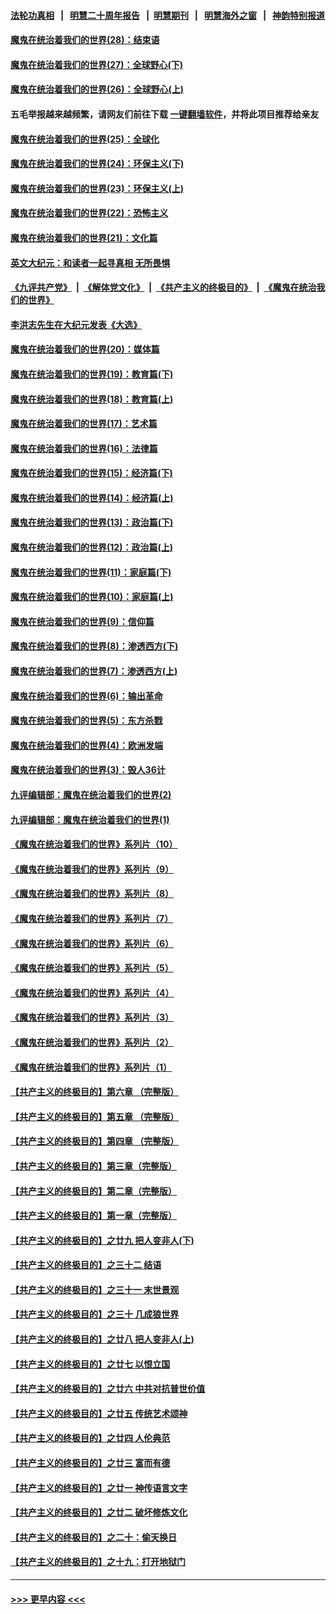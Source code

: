 #### [法轮功真相](https://github.com/gfw-breaker/truth/blob/master/README.md?t=0) &nbsp;&nbsp;|&nbsp;&nbsp; [明慧二十周年报告](https://github.com/gfw-breaker/mh-reports/blob/master/README.md?t=0) &nbsp;&nbsp;|&nbsp;&nbsp;[明慧期刊](https://github.com/gfw-breaker/mh-qikan) &nbsp;&nbsp;|&nbsp;&nbsp; [明慧海外之窗](https://github.com/gfw-breaker/mh-news/blob/master/README.md?t=0) &nbsp;&nbsp;|&nbsp;&nbsp; [神韵特别报道](https://github.com/gfw-breaker/mh-news/blob/master/shenyun.md?t=0)
#### [魔鬼在统治着我们的世界(28)：结束语](../pages/nsc422/n10936246.md?t=06092301) 
#### [魔鬼在统治着我们的世界(27)：全球野心(下)](../pages/nsc422/n10928319.md?t=06092301) 
#### [魔鬼在统治着我们的世界(26)：全球野心(上)](../pages/nsc422/n10900318.md?t=06092301) 
#### 五毛举报越来越频繁，请网友们前往下载 [一键翻墙软件](https://github.com/gfw-breaker/ssr-accounts)，并将此项目推荐给亲友
#### [魔鬼在统治着我们的世界(25)：全球化](../pages/nsc422/n10788205.md?t=06092301) 
#### [魔鬼在统治着我们的世界(24)：环保主义(下)](../pages/nsc422/n10695307.md?t=06092301) 
#### [魔鬼在统治着我们的世界(23)：环保主义(上)](../pages/nsc422/n10688613.md?t=06092301) 
#### [魔鬼在统治着我们的世界(22)：恐怖主义](../pages/nsc422/n10614727.md?t=06092301) 
#### [魔鬼在统治着我们的世界(21)：文化篇](../pages/nsc422/n10597706.md?t=06092301) 
#### [英文大纪元：和读者一起寻真相 无所畏惧](../pages/nsc422/n12542027.md?t=06092301) 
#### [《九评共产党》](https://github.com/begood0513/9ping.md/blob/master/README.md) &nbsp;|&nbsp; [《解体党文化》](../../../../jtdwh.md/blob/master/README.md)  &nbsp;|&nbsp; [《共产主义的终极目的》](../../../../gczydzjmd.md/blob/master/README.md) &nbsp;|&nbsp; [《魔鬼在统治我们的世界》](../../../../mgztzwmdsj.md/blob/master/README.md) 
#### [李洪志先生在大纪元发表《大选》](../pages/nsc422/n12534746.md?t=06092301) 
#### [魔鬼在统治着我们的世界(20)：媒体篇](../pages/nsc422/n10586579.md?t=06092301) 
#### [魔鬼在统治着我们的世界(19)：教育篇(下)](../pages/nsc422/n10564808.md?t=06092301) 
#### [魔鬼在统治着我们的世界(18)：教育篇(上)](../pages/nsc422/n10526970.md?t=06092301) 
#### [魔鬼在统治着我们的世界(17)：艺术篇](../pages/nsc422/n10499093.md?t=06092301) 
#### [魔鬼在统治着我们的世界(16)：法律篇](../pages/nsc422/n10485969.md?t=06092301) 
#### [魔鬼在统治着我们的世界(15)：经济篇(下)](../pages/nsc422/n10469975.md?t=06092301) 
#### [魔鬼在统治着我们的世界(14)：经济篇(上)](../pages/nsc422/n10457370.md?t=06092301) 
#### [魔鬼在统治着我们的世界(13)：政治篇(下)](../pages/nsc422/n10448270.md?t=06092301) 
#### [魔鬼在统治着我们的世界(12)：政治篇(上)](../pages/nsc422/n10444576.md?t=06092301) 
#### [魔鬼在统治着我们的世界(11)：家庭篇(下)](../pages/nsc422/n10440961.md?t=06092301) 
#### [魔鬼在统治着我们的世界(10)：家庭篇(上)](../pages/nsc422/n10435448.md?t=06092301) 
#### [魔鬼在统治着我们的世界(9)：信仰篇](../pages/nsc422/n10432159.md?t=06092301) 
#### [魔鬼在统治着我们的世界(8)：渗透西方(下)](../pages/nsc422/n10429603.md?t=06092301) 
#### [魔鬼在统治着我们的世界(7)：渗透西方(上)](../pages/nsc422/n10426013.md?t=06092301) 
#### [魔鬼在统治着我们的世界(6)：输出革命](../pages/nsc422/n10421536.md?t=06092301) 
#### [魔鬼在统治着我们的世界(5)：东方杀戮](../pages/nsc422/n10417707.md?t=06092301) 
#### [魔鬼在统治着我们的世界(4)：欧洲发端](../pages/nsc422/n10414890.md?t=06092301) 
#### [魔鬼在统治着我们的世界(3)：毁人36计](../pages/nsc422/n10411583.md?t=06092301) 
#### [九评编辑部：魔鬼在统治着我们的世界(2)](../pages/nsc422/n10410036.md?t=06092301) 
#### [九评编辑部：魔鬼在统治着我们的世界(1)](../pages/nsc422/n10406825.md?t=06092301) 
#### [《魔鬼在统治着我们的世界》系列片（10）](../pages/nsc422/n12292670.md?t=06092301) 
#### [《魔鬼在统治着我们的世界》系列片（9）](../pages/nsc422/n12290859.md?t=06092301) 
#### [《魔鬼在统治着我们的世界》系列片（8）](../pages/nsc422/n12287445.md?t=06092301) 
#### [《魔鬼在统治着我们的世界》系列片（7）](../pages/nsc422/n12283425.md?t=06092301) 
#### [《魔鬼在统治着我们的世界》系列片（6）](../pages/nsc422/n12282314.md?t=06092301) 
#### [《魔鬼在统治着我们的世界》系列片（5）](../pages/nsc422/n12281419.md?t=06092301) 
#### [《魔鬼在统治着我们的世界》系列片（4）](../pages/nsc422/n12274024.md?t=06092301) 
#### [《魔鬼在统治着我们的世界》系列片（3）](../pages/nsc422/n12271322.md?t=06092301) 
#### [《魔鬼在统治着我们的世界》系列片（2）](../pages/nsc422/n12269049.md?t=06092301) 
#### [《魔鬼在统治着我们的世界》系列片（1）](../pages/nsc422/n12267575.md?t=06092301) 
#### [【共产主义的终极目的】第六章 （完整版）](../pages/nsc422/n11428913.md?t=06092301) 
#### [【共产主义的终极目的】第五章 （完整版）](../pages/nsc422/n11428912.md?t=06092301) 
#### [【共产主义的终极目的】第四章 （完整版）](../pages/nsc422/n11428907.md?t=06092301) 
#### [【共产主义的终极目的】第三章（完整版）](../pages/nsc422/n11428848.md?t=06092301) 
#### [【共产主义的终极目的】第二章（完整版）](../pages/nsc422/n11428831.md?t=06092301) 
#### [【共产主义的终极目的】第一章（完整版）](../pages/nsc422/n11417651.md?t=06092301) 
#### [【共产主义的终极目的】之廿九 把人变非人(下)](../pages/nsc422/n11344140.md?t=06092301) 
#### [【共产主义的终极目的】之三十二 结语](../pages/nsc422/n11360535.md?t=06092301) 
#### [【共产主义的终极目的】之三十一 末世景观](../pages/nsc422/n11351129.md?t=06092301) 
#### [【共产主义的终极目的】之三十 几成狼世界](../pages/nsc422/n11348280.md?t=06092301) 
#### [【共产主义的终极目的】之廿八 把人变非人(上)](../pages/nsc422/n11340492.md?t=06092301) 
#### [【共产主义的终极目的】之廿七 以恨立国](../pages/nsc422/n11336944.md?t=06092301) 
#### [【共产主义的终极目的】之廿六 中共对抗普世价值](../pages/nsc422/n11324785.md?t=06092301) 
#### [【共产主义的终极目的】之廿五 传统艺术颂神](../pages/nsc422/n11296396.md?t=06092301) 
#### [【共产主义的终极目的】之廿四 人伦典范](../pages/nsc422/n11296397.md?t=06092301) 
#### [【共产主义的终极目的】之廿三 富而有德](../pages/nsc422/n11283598.md?t=06092301) 
#### [【共产主义的终极目的】之廿一 神传语言文字](../pages/nsc422/n11263265.md?t=06092301) 
#### [【共产主义的终极目的】之廿二 破坏修炼文化](../pages/nsc422/n11245728.md?t=06092301) 
#### [【共产主义的终极目的】之二十：偷天换日](../pages/nsc422/n11238846.md?t=06092301) 
#### [【共产主义的终极目的】之十九：打开地狱门](../pages/nsc422/n11206376.md?t=06092301) 

----
#### [ >>> 更早内容 <<< ](../indexes/nsc422-earlier.md)
